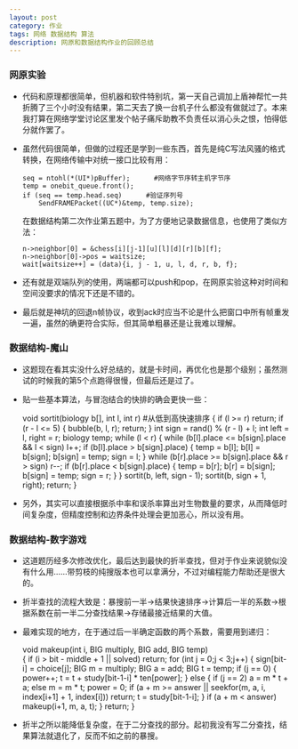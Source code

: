 ```yaml
---
layout: post
category: 作业
tags: 网络 数据结构 算法
description: 网原和数据结构作业的回顾总结
---
```


### 网原实验

  * 代码和原理都很简单，但机器和软件特别坑，第一天自己调加上盾神帮忙一共折腾了三个小时没有结果，第二天去了换一台机子什么都没有做就过了。本来我打算在网络学堂讨论区里发个帖子痛斥助教不负责任以消心头之恨，怕得低分就作罢了。
  * 虽然代码很简单，但做的过程还是学到一些东西，首先是纯C写法风骚的格式转换，在网络传输中对统一接口比较有用：

		seq = ntohl(*(UI*)pBuffer);      #网络字节序转主机字节序
		temp = onebit_queue.front();
		if (seq == temp.head.seq)      #验证序列号
			SendFRAMEPacket((UC*)&temp, temp.size);
	
	在数据结构第二次作业第五题中，为了方便地记录数据信息，也使用了类似方法：

		n->neighbor[0] = &chess[i][j-1][u][l][d][r][b][f];
		n->neighbor[0]->pos = waitsize;
		wait[waitsize++] = (data){i, j - 1, u, l, d, r, b, f};
	
  * 还有就是双端队列<deque>的使用，两端都可以push和pop，在网原实验这种对时间和空间没要求的情况下还是不错的。
  * 最后就是神坑的回退n帧协议，收到ack时应当不论是什么把窗口中所有帧重发一遍，虽然的确更符合实际，但其简单粗暴还是让我难以理解。

### 数据结构-魔山

  * 这题现在看其实没什么好总结的，就是卡时间，再优化也是那个级别；虽然测试的时候我的第5个点跑得很慢，但最后还是过了。
  * 贴一些基本算法，与冒泡结合的快排的确会更快一些：

	void sortit(biology b[], int l, int r)          #从低到高快速排序
	{
		if (l >= r)
			return;
		if (r - l <= 5)
		{
			bubble(b, l, r);
			return;
		}
		int sign = rand() % (r - l) + l;
		int left = l, right = r;
		biology temp;
		while (l < r)
		{
			while (b[l].place <= b[sign].place && l < sign)
				l++;
			if (b[l].place > b[sign].place)
			{
				temp = b[l];
				b[l] = b[sign];
				b[sign] = temp;
				sign = l;
			}
			while (b[r].place >= b[sign].place && r > sign)
				r--;
			if (b[r].place < b[sign].place)
			{
				temp = b[r];
				b[r] = b[sign];
				b[sign] = temp;
				sign = r;
			}
		}
		sortit(b, left, sign - 1);
		sortit(b, sign + 1, right);
		return;
	}

  * 另外，其实可以直接根据杀中率和误杀率算出对生物数量的要求，从而降低时间复杂度，但精度控制和边界条件处理会更加恶心，所以没有用。

### 数据结构-数字游戏

  * 这道题历经多次修改优化，最后达到最快的折半查找，但对于作业来说貌似没有什么用……带剪枝的纯搜版本也可以拿满分，不过对编程能力帮助还是很大的。
  * 折半查找的流程大致是：暴搜前一半→结果快速排序→计算后一半的系数→根据系数在前一半二分查找结果→存储最接近结果的大值。
  * 最难实现的地方，在于通过后一半确定函数的两个系数，需要用到递归：

	void makeup(int i, BIG multiply, BIG add, BIG temp)  
	{
		if (i > bit - middle + 1 || solved)
			return;
		for (int j = 0;j < 3;j++)
		{
			sign[bit-i] = choice[j];
			BIG m = multiply;
			BIG a = add;
			BIG t = temp;
			if (j == 0)
			{
				power++;
				t = t + study[bit-1-i] * ten[power];
			}
			else 
			{
				if (j == 2)
					a = m * t + a;
				else m = m * t;
				power = 0;
				if (a + m >= answer || seekfor(m, a, i, index[i+1] + 1, index[i]))
					return;
				t = study[bit-1-i];
			}
			if (a + m < answer)
				makeup(i+1, m, a, t);
		}
		return;
	}

  * 折半之所以能降低复杂度，在于二分查找的部分。起初我没有写二分查找，结果算法就退化了，反而不如之前的暴搜。
